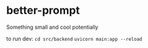 # better-prompt
Something small and cool potentially

to run dev: 
```cd src/backend```
```uvicorn main:app --reload```